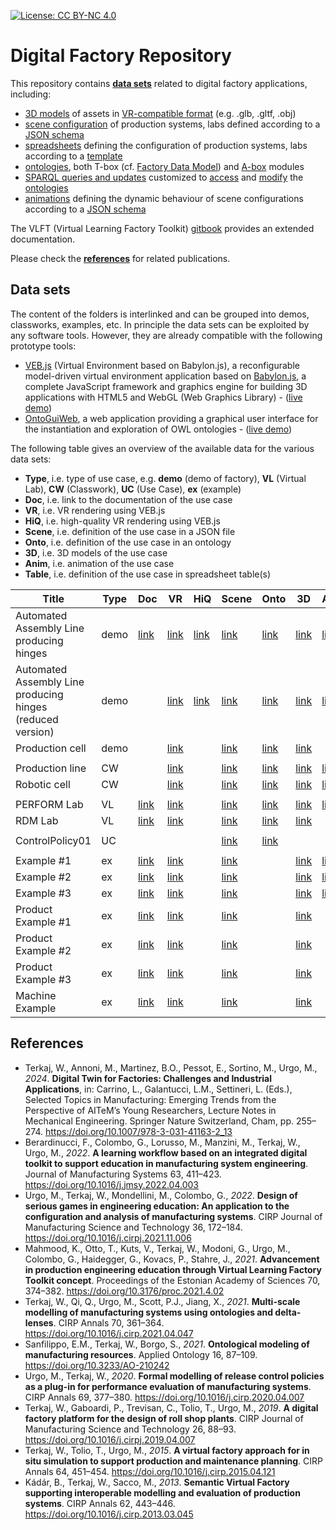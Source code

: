 [![License: CC BY-NC 4.0](https://img.shields.io/badge/License-CC%20BY--NC%204.0-lightgrey.svg)](https://creativecommons.org/licenses/by-nc/4.0/)

# Digital Factory Repository

This repository contains [**data sets**](#data-sets) related to digital factory applications, including:

- [3D models](models/) of assets in [VR-compatible format](https://virtualfactory.gitbook.io/vlft/kb/instantiation/3d-models) (e.g. .glb, .gltf, .obj)
- [scene configuration](scenes/) of production systems, labs defined according to a [JSON schema](https://virtualfactory.gitbook.io/vlft/kb/instantiation/assets/json)
- [spreadsheets](/spreadsheets/) defining the configuration of production systems, labs according to a [template](https://virtualfactory.gitbook.io/vlft/kb/instantiation/assets/spreadsheet)
- [ontologies](ontoeng/), both T-box (cf. [Factory Data Model](https://virtualfactory.gitbook.io/vlft/kb/fdm)) and [A-box](https://virtualfactory.gitbook.io/vlft/kb/instantiation/assets/ontology) modules
- [SPARQL queries and updates](sparql/) customized to [access](https://virtualfactory.gitbook.io/vlft/kb/fdm/sparql-queries) and [modify](https://virtualfactory.gitbook.io/vlft/kb/fdm/sparql-updates) the [ontologies](ontoeng/)
- [animations](animations/) defining the dynamic behaviour of scene configurations according to a [JSON schema](https://virtualfactory.gitbook.io/vlft/kb/instantiation/animations)

The VLFT (Virtual Learning Factory Toolkit) [gitbook](https://virtualfactory.gitbook.io/vlft) provides an extended documentation.

Please check the [**references**](#references) for related publications.

## Data sets
The content of the folders is interlinked and can be grouped into demos, classworks, examples, etc.
In principle the data sets can be exploited by any software tools. However, they are already compatible with the following prototype tools:
- [VEB.js](https://virtualfactory.gitbook.io/vlft/tools/vebjs) (Virtual Environment based on Babylon.js), a reconfigurable model-driven virtual environment application based on [Babylon.js](https://www.babylonjs.com/), a complete JavaScript framework and graphics engine for building 3D applications with HTML5 and WebGL (Web Graphics Library) - ([live demo](https://difactory.github.io/DF/tools/VEBjs.html))
- [OntoGuiWeb](https://virtualfactory.gitbook.io/vlft/tools/ontoguiweb), a web application providing a graphical user interface for the instantiation and exploration of OWL ontologies - ([live demo](https://difactory.github.io/DF/tools/OntoGuiWeb.html))

The following table gives an overview of the available data for the various data sets:
- **Type**, i.e. type of use case, e.g. **demo** (demo of factory), **VL** (Virtual Lab), **CW** (Classwork), **UC** (Use Case), **ex** (example)
- **Doc**, i.e. link to the documentation of the use case
- **VR**, i.e. VR rendering using VEB.js
- **HiQ**, i.e. high-quality VR rendering using VEB.js
- **Scene**, i.e. definition of the use case in a JSON file
- **Onto**, i.e. definition of the use case in an ontology
- **3D**, i.e. 3D models of the use case
- **Anim**, i.e. animation of the use case
- **Table**, i.e. definition of the use case in spreadsheet table(s)


| Title                                                      | Type | Doc       | VR        | HiQ  | Scene    | Onto     | 3D       | Anim     | Table    |
|------------------------------------------------------------|------|-----------|-----------|----------|----------|----------|----------|----------|----------|
| Automated Assembly Line producing hinges                   | demo | [link](https://virtualfactory.gitbook.io/vlft/use-cases/assembly-line)  | [link](https://difactory.github.io/DF/scenes/VFLab/glb.html)  | [link](https://difactory.github.io/DF/scenes/VFLab/glbpbr.html) | [link](https://difactory.github.io/repository/scenes/demo/VFLab.json) | [link](https://difactory.github.io/repository/ontoeng/demo/VFLab.owl) | [link](https://github.com/difactory/repository/tree/main/models/AssemblyLine) | [link](https://difactory.github.io/repository/scenes/demo/VFLab_anim.json) | [link](https://difactory.github.io/repository/spreadsheets/VF_UseCase_AssemblyLine.xlsx) |
| Automated Assembly Line producing hinges (reduced version) | demo |   |  [link](https://difactory.github.io/DF/scenes/DFAssemblyLine/glb.html) | [link](https://difactory.github.io/DF/scenes/DFAssemblyLine/glbpbr.html) | [link](https://difactory.github.io/repository/scenes/demo/DFAssemblyLine.json) | [link](https://difactory.github.io/repository/ontoeng/demo/DFAssemblyLine.owl) | [link](https://github.com/difactory/repository/tree/main/models/AssemblyLine) | [link](https://difactory.github.io/repository/scenes/demo/DFAssemblyLine_anim.json) |  |
| Production cell                                                         | demo |  |  [link](https://difactory.github.io/DF/scenes/DFProductionCell/glb.html) |  | [link](https://difactory.github.io/repository/scenes/demo/DFProductionCell.json) | [link](https://difactory.github.io/repository/ontoeng/demo/DFProductionCell.owl) | [link](https://github.com/difactory/repository/tree/main/models/ProdCell) |   |   |
|||||||||||
|  Production line     |  CW |   |  [link](https://difactory.github.io/DF/scenes/CW/ProductionLine.html) |  | [link](https://difactory.github.io/repository/scenes/CW/ProductionLine.json) | [link](https://difactory.github.io/repository/ontoeng/CW/ProductionLine.owl) | [link](https://github.com/difactory/repository/tree/main/models/AssemblyLine) | [link](https://difactory.github.io/repository/scenes/CW/ProductionLine_anim.json) | [link](https://difactory.github.io/repository/spreadsheets/CwProductionLine.xlsx) |
|  Robotic cell      | CW  |    |  [link](https://difactory.github.io/DF/scenes/CW/RoboticCell.html) |   | [link](https://difactory.github.io/repository/scenes/CW/RoboticCell.json) | [link](https://difactory.github.io/repository/ontoeng/CW/RoboticCell.owl) | [link](https://github.com/difactory/repository/tree/main/models/AssemblyLine) | [link](https://difactory.github.io/repository/scenes/CW/RoboticCell_anim.json) | [link](https://difactory.github.io/repository/spreadsheets/CwRoboticCell.xlsx) |
|||||||||||
|  PERFORM Lab          |  VL |  [link](https://github.com/difactory/DF/blob/main/docs/AVATAR-JLL/JLL_doc.md#1-perform-lab) |  [link](https://difactory.github.io/DF/scenes/VL/PERFORM_glb.html) |  | [link](https://difactory.github.io/repository/scenes/VL/PERFORM.json) | [link](https://difactory.github.io/repository/ontoeng/VL/PERFORM.ttl)  | [link](https://github.com/difactory/repository/tree/main/models/VL/PERFORM) | [link](https://difactory.github.io/repository/scenes/VL/PERFORM_anim.json) | [link](https://difactory.github.io/repository/spreadsheets/VL_STIIMA_PERFORM.xlsx) |
|  RDM Lab          |  VL |  [link](https://link.springer.com/chapter/10.1007/978-3-319-94358-9_21#Sec8) |  [link](https://difactory.github.io/DF/scenes/VL/RdmPlant.html) |  | [link](https://difactory.github.io/repository/scenes/VL/RdmPlant.json) | [link](https://difactory.github.io/repository/ontoeng/VL/RdmPlant.ttl) | [link](https://github.com/difactory/repository/tree/main/models/VL/RDM) |  |  |
|||||||||||
| ControlPolicy01 | UC| | | | [link](https://difactory.github.io/repository/scenes/UC/ControlPolicy01.json) | [link](https://difactory.github.io/repository/ontoeng/UC/ControlPolicy01.ttl) |  |  | [link](https://difactory.github.io/repository/spreadsheets/UC_ControlPolicy01.xlsx) |
|||||||||||
|  Example #1   |  ex  |  [link](https://virtualfactory.gitbook.io/vlft/use-cases/assets-and-animations#example-1) |  [link](https://difactory.github.io/DF/scenes/ex/ex1.html) |  | [link](https://difactory.github.io/repository/scenes/ex/example_1.json) |  | [link](https://raw.githubusercontent.com/KhronosGroup/glTF-Sample-Models/master/2.0/WaterBottle/glTF-Binary/WaterBottle.glb) | [link](https://difactory.github.io/repository/scenes/ex/example_1_anim.json) | [link](https://difactory.github.io/repository/spreadsheets/VF_assets_example1.xlsx) |
|  Example #2   |  ex  |  [link](https://virtualfactory.gitbook.io/vlft/use-cases/assets-and-animations#example-2) |  [link](https://difactory.github.io/DF/scenes/ex/ex2.html) |  | [link](https://difactory.github.io/repository/scenes/ex/example_2.json) |  | [link](https://github.com/difactory/repository/tree/main/models/DemoFactory) | [link](https://difactory.github.io/repository/scenes/ex/example_2_anim.json) | [link](https://difactory.github.io/repository/spreadsheets/VF_assets_example2.xlsx) |
|  Example #3   |  ex  |  [link](https://virtualfactory.gitbook.io/vlft/use-cases/assets-and-animations#example-3) |  [link](https://difactory.github.io/DF/scenes/ex/ex3.html) |  | [link](https://difactory.github.io/repository/scenes/ex/example_3.json) | | [link](https://github.com/difactory/repository/tree/main/models/DemoFactory) | [link](https://difactory.github.io/repository/scenes/ex/example_3_anim.json) | |
|  Product Example #1   |  ex  |  [link](https://virtualfactory.gitbook.io/vlft/use-cases/assets-and-animations#example-1) |  [link](https://difactory.github.io/DF/scenes/ex/hinge1.html) |  | [link](https://difactory.github.io/repository/scenes/ex/HingeClones.json) |  | [link](https://github.com/difactory/repository/tree/main/models/AssemblyLine/GLB) |  | [link](https://difactory.github.io/repository/spreadsheets/UseCase_HingeClones.xlsx) |
|  Product Example #2   |  ex  |  [link](https://virtualfactory.gitbook.io/vlft/use-cases/assets-and-animations#example-2) |  [link](https://difactory.github.io/DF/scenes/ex/hinge2.html) |  | [link](https://difactory.github.io/repository/scenes/ex/HingeCustomizedComponents.json) | | [link](https://github.com/difactory/repository/tree/main/models/AssemblyLine/GLB) | | [link](https://difactory.github.io/repository/spreadsheets/UseCase_HingeCustomizedComponents.xlsx) |
|  Product Example #3   |  ex  |  [link](https://virtualfactory.gitbook.io/vlft/use-cases/assets-and-animations#example-3) |  [link](https://difactory.github.io/DF/scenes/ex/hinge3.html) |  | [link](https://difactory.github.io/repository/scenes/ex/HingeHiddenComponents.json) |  | [link](https://github.com/difactory/repository/tree/main/models/AssemblyLine/GLB) |  | [link](https://difactory.github.io/repository/spreadsheets/UseCase_HingeHiddenComponents.xlsx) |
|  Machine Example   |  ex  |  [link](https://virtualfactory.gitbook.io/vlft/use-cases/assets-and-animations#example-1) |  [link](https://difactory.github.io/DF/scenes/ex/pi1.html) |  | [link](https://difactory.github.io/repository/scenes/ex/PIsClones.json) |  | [link](https://github.com/difactory/repository/tree/main/models/AssemblyLine/GLB) |  | [link](https://difactory.github.io/repository/spreadsheets/UseCase_PIsClones.xlsx) |


## References

* Terkaj, W., Annoni, M., Martinez, B.O., Pessot, E., Sortino, M., Urgo, M., *2024*. **Digital Twin for Factories: Challenges and Industrial Applications**, in: Carrino, L., Galantucci, L.M., Settineri, L. (Eds.), Selected Topics in Manufacturing: Emerging Trends from the Perspective of AITeM’s Young Researchers, Lecture Notes in Mechanical Engineering. Springer Nature Switzerland, Cham, pp. 255–274. https://doi.org/10.1007/978-3-031-41163-2_13
* Berardinucci, F., Colombo, G., Lorusso, M., Manzini, M., Terkaj, W., Urgo, M., *2022*. **A learning workflow based on an integrated digital toolkit to support education in manufacturing system engineering**. Journal of Manufacturing Systems 63, 411–423. https://doi.org/10.1016/j.jmsy.2022.04.003
* Urgo, M., Terkaj, W., Mondellini, M., Colombo, G., *2022*. **Design of serious games in engineering education: An application to the configuration and analysis of manufacturing systems**. CIRP Journal of Manufacturing Science and Technology 36, 172–184. https://doi.org/10.1016/j.cirpj.2021.11.006
* Mahmood, K., Otto, T., Kuts, V., Terkaj, W., Modoni, G., Urgo, M., Colombo, G., Haidegger, G., Kovacs, P., Stahre, J., *2021*. **Advancement in production engineering education through Virtual Learning Factory Toolkit concept**. Proceedings of the Estonian Academy of Sciences 70, 374–382. https://doi.org/10.3176/proc.2021.4.02
* Terkaj, W., Qi, Q., Urgo, M., Scott, P.J., Jiang, X., *2021*. **Multi-scale modelling of manufacturing systems using ontologies and delta-lenses**. CIRP Annals 70, 361–364. https://doi.org/10.1016/j.cirp.2021.04.047
* Sanfilippo, E.M., Terkaj, W., Borgo, S., *2021*. **Ontological modeling of manufacturing resources**. Applied Ontology 16, 87–109. https://doi.org/10.3233/AO-210242
* Urgo, M., Terkaj, W., *2020*. **Formal modelling of release control policies as a plug-in for performance evaluation of manufacturing systems**. CIRP Annals 69, 377–380. https://doi.org/10.1016/j.cirp.2020.04.007
* Terkaj, W., Gaboardi, P., Trevisan, C., Tolio, T., Urgo, M., *2019*. **A digital factory platform for the design of roll shop plants**. CIRP Journal of Manufacturing Science and Technology 26, 88–93. https://doi.org/10.1016/j.cirpj.2019.04.007
* Terkaj, W., Tolio, T., Urgo, M., *2015*. **A virtual factory approach for in situ simulation to support production and maintenance planning**. CIRP Annals 64, 451–454. https://doi.org/10.1016/j.cirp.2015.04.121
* Kádár, B., Terkaj, W., Sacco, M., *2013*. **Semantic Virtual Factory supporting interoperable modelling and evaluation of production systems**. CIRP Annals 62, 443–446. https://doi.org/10.1016/j.cirp.2013.03.045